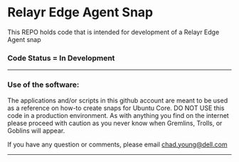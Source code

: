 # Relayr Edge Agent Snap  
This REPO holds code that is intended for development of a Relayr Edge Agent snap  

### Code Status = In Development  

-------------------------------------------------------------------------------

### Use of the software:  
The applications and/or scripts in this github account are meant to be used as
a reference on how-to create snaps for Ubuntu Core. DO NOT USE this code in a
production environment. As with anything you find on the internet please proceed
with caution as you never know when Gremlins, Trolls, or Goblins will appear.  

If you have any question or comments, please email <chad.young@dell.com>  

-------------------------------------------------------------------------------
